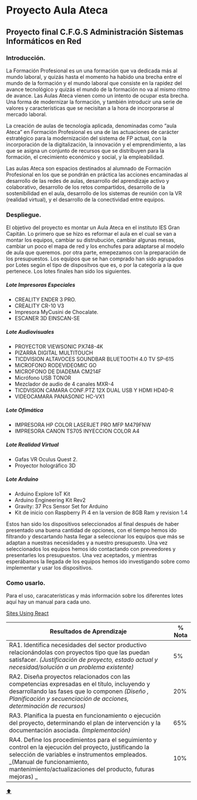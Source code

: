 # Proyecto Aula Ateca 
## Proyecto final C.F.G.S Administración Sistemas Informáticos en Red

### Introducción.

La Formación Profesional es un una formación que va dedicada más al mundo laboral, y quizás hasta el momento ha habido una brecha entre el mundo de la formación y el mundo laboral que consiste en la rapidez del avance tecnológico y quizás el mundo de la formación no va al mismo ritmo de avance. 
Las Aulas Ateca vienen como un intento de ocupar esta brecha. Una forma de modernizar la formación, y también introducir una serie de valores y características que se necisitan a la hora de incorporarse al mercado laboral.

La creación de aulas de tecnología aplicada, denominadas como “aula Ateca” en Formación Profesional es una de las actuaciones de carácter estratégico para la modernización del sistema de FP actual, con la incorporación de la digitalización, la innovación y el emprendimiento, a las que se asigna un conjunto de recursos que se distribuyen para la formación, el crecimiento económico y social, y la empleabilidad.

Las aulas Ateca son espacios destinados al alumnado de Formación Profesional en los que se pondrán en práctica las acciones encaminadas al desarrollo de las redes de aulas, desarrollo del aprendizaje activo y colaborativo, desarrollo de los retos compartidos, desarrollo de la sostenibilidad en el aula, desarrollo de los sistemas de reunión con la VR (realidad virtual), y el desarrollo de la conectividad entre equipos.

### Despliegue.

El objetivo del proyecto es montar un Aula Ateca en el instituto IES Gran Capitán. Lo primero que se hizo es reformar el aula en el cual se van a montar los equipos, cambiar su distrubución, cambiar algunas mesas, cambiar un poco el mapa de red y los enchufes para adaptarse al modelo de aula que queremos.
por otra parte, emepezamos con la preparación de los presupuestos. Los equipos que se han comprado han sido agrupados por Lotes según el tipo de dispositvos que es, o por la categoría a la que pertenece. Los lotes finales han sido los siguientes.

##### Lote Impresoras Especiales

- CREALITY ENDER 3 PRO.
- CREALITY CR-10 V3
- Impresora MyCusini de Chocalate.
- ESCANER 3D EINSCAN-SE

##### Lote Audiovisuales

- PROYECTOR VIEWSONIC PX748-4K
- PIZARRA DIGITAL MULTITOUCH
- TICDVISION ALTAVOCES SOUNDBAR BLUETOOTH 4.0 TV SP-615
- MiCROFONO RODEVIDEOMIC GO
- MICROFONO DE DIADEMA CM214F
- Micrófono USB TONOR
- Mezclador de audio de 4 canales MXR-4
- TICDVISION CAMARA CONF.PTZ 12X DUAL USB Y HDMI HD40-R
- VIDEOCAMARA PANASONIC HC-VX1

##### Lote Ofimática

- IMPRESORA HP COLOR LASERJET PRO MFP M479FNW
- IMPRESORA CANON TS705 INYECCION COLOR A4

##### Lote Realidad Virtual

- Gafas VR Oculus Quest 2.
- Proyector holográfico 3D

##### Lote Arduino

- Arduino Explore IoT Kit
- Arduino Engineering Kit Rev2
- Gravity: 37 Pcs Sensor Set for Arduino
- Kit de inicio con Raspberry Pi 4 en la version de 8GB Ram y revision 1.4


Estos han sido los dispositivos seleccionados al final después de haber presentado una buena cantidad de opciones, con el tiempo hemos ido filtrando y descartando hasta llegar a seleccionar los equipos que más se adaptan a nuestras necesidades y a nuestro presupuesto.
Una vez seleccionados los equipos hemos ido contactando con preveedores y presentarles los presupuestos. Una vez aceptados, y mientras esperábamos la llegada de los equipos hemos ido investigando sobre como implementar y usar los dispositivos.


### Como usarlo.

Para el uso, caracaterísticas y más información sobre los diferentes lotes aquí hay un manual para cada uno.

[Sites Using React](https://github.com/facebook/react/wiki/Sites-Using-React)





| Resultados de Aprendizaje | % Nota |
| -- | -- | 
| RA1. Identifica necesidades del sector productivo relacionándolas con proyectos tipo que las puedan satisfacer. _(Justificación de proyecto, estado actual y necesidad/solución a un problema existente)_ | 5% |
| RA2. Diseña proyectos relacionados con las competencias expresadas en el título, incluyendo y desarrollando las fases que lo componen _(Diseño , Planificación y secuenciación de acciones, determinación de recursos)_ | 20% |
| RA3. Planifica la puesta en funcionamiento o ejecución del proyecto, determinando el plan de intervención y la documentación asociada. _(Implementación)_ | 65% |
| RA4. Define los procedimientos para el seguimiento y control en la ejecución del proyecto, justificando la selección de variables e instrumentos empleados. _(Manual de funcionamiento,  mantenimiento/actualizaciones  del producto,  futuras mejoras) _ | 10% |

[:arrow_up:](#módulo-proyecto-integrado-del-ies-gran-capitán)
